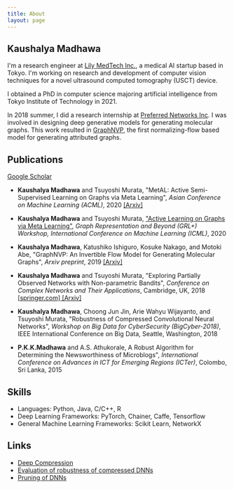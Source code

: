 ```yaml
---
title: About
layout: page
---
```

## Kaushalya Madhawa
<!-- ![Profile Image]({{ site.url }}/{{ site.picture }}) -->

I'm a research engineer at [Lily MedTech Inc.](https://www.lilymedtech.com/company/), a medical AI startup based in Tokyo. I'm working on research and development of computer vision techniques for a novel ultrasound computed tomography (USCT) device.

I obtained a PhD in computer science majoring artificial intelligence from Tokyo Institute of Technology in 2021.

<!-- Additionally, I work as a research assistant for <a href="https://www.jst.go.jp/kisoken/crest/en/project/1111094/1111094_07.html">"CREST Deep"</a> project, funded by Japan Science and Technology Agency (JST). Motivation of this project is to compress Deep Neural Networks (DNNs) without compromising the accuracy. -->

In 2018 summer, I did a research internship at <a href="https://www.preferred-networks.jp/en/">Preferred Networks Inc</a>. I was involved in designing deep generative models for generating molecular graphs. This work resulted in [GraphNVP](https://preferredresearch.jp/2019/07/16/graphnvp), the first normalizing-flow based model for generating attributed graphs.


<!-- <div class="header">
	<img src="../assets/images/gscholar.png" alt="google scholar" class="img-logo" height="30" width="30">
	<h2>Publications</h2>
</div> -->

## Publications
<p><a href="https://scholar.google.com/citations?user=5ZSfU5wAAAAJ&hl=en">Google Scholar</a></p>

* **Kaushalya Madhawa** and Tsuyoshi Murata, "MetAL: Active Semi-Supervised Learning on Graphs via Meta Learning", _Asian Conference on Machine Learning (ACML)_, 2020 [[Arxiv]](https://arxiv.org/abs/2007.11230)

* **Kaushalya Madhawa** and Tsuyoshi Murata, ["Active Learning on Graphs via Meta Learning"](https://grlplus.github.io/papers/96.pdf), _Graph Representation and Beyond (GRL+) Workshop, International Conference on Machine Learning (ICML)_, 2020

* **Kaushalya Madhawa**, Katushiko Ishiguro, Kosuke Nakago, and Motoki Abe, "GraphNVP: An Invertible Flow Model for Generating Molecular Graphs", _Arxiv preprint_, 2019 [[Arxiv]](https://arxiv.org/abs/1905.11600)

* **Kaushalya Madhawa** and Tsuyoshi Murata, "Exploring Partially Observed Networks with Non-parametric Bandits", _Conference on Complex Networks and Their Applications_, Cambridge, UK, 2018
	<a href="https://link.springer.com/chapter/10.1007/978-3-030-05414-4_13#citeas"> [springer.com] </a> <a href="https://arxiv.org/abs/1804.07059"> [Arxiv]</a>

* **Kaushalya Madhawa**, Choong Jun Jin, Arie Wahyu Wijayanto, and Tsuyoshi Murata, "Robustness of Compressed Convolutional Neural Networks", _Workshop on Big Data for CyberSecurity (BigCyber-2018)_, IEEE International Conference on Big Data, Seattle, Washington, 2018

* **P.K.K.Madhawa** and A.S. Athukorale, A Robust Algorithm for Determining the Newsworthiness of Microblogs", _International Conference on Advances in ICT for Emerging Regions (ICTer)_, Colombo, Sri Lanka, 2015

## Skills

* Languages: Python, Java, C/C++, R
* Deep Learning Frameworks: PyTorch, Chainer, Caffe, Tensorflow
* General Machine Learning Frameworks: Scikit Learn, NetworkX

## Links
<ul>
	<li><a href="https://net-titech.github.io/articles/2017-02/deep-compression">Deep Compression</a></li>
	<li><a href="https://github.com/Kaushalya/cleverhans">Evaluation of robustness of compressed DNNs</a></li>
	<li><a href="https://github.com/Kaushalya/caffe">Pruning of DNNs</a></li>
</ul>
